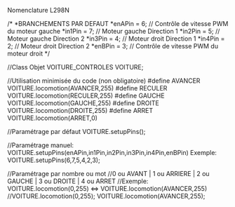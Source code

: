 Nomenclature L298N

/*
 *BRANCHEMENTS PAR DEFAUT
 *enAPin = 6; // Contrôle de vitesse PWM du moteur gauche
 *in1Pin = 7; // Moteur gauche Direction 1
 *in2Pin = 5; // Moteur gauche Direction 2
 *in3Pin = 4; // Moteur droit Direction 1
 *in4Pin = 2; // Moteur droit Direction 2
 *enBPin = 3; // Contrôle de vitesse PWM du moteur droit
*/

//Class             Objet
VOITURE_CONTROLES   VOITURE;

  //Utilisation minimisée du code (non obligatoire)
  #define AVANCER VOITURE.locomotion(AVANCER,255)
  #define RECULER VOITURE.locomotion(RECULER,255)
  #define GAUCHE VOITURE.locomotion(GAUCHE,255)
  #define DROITE VOITURE.locomotion(DROITE,255)
  #define ARRET VOITURE.locomotion(ARRET,0)

  //Paramétrage par défaut
  VOITURE.setupPins();
  
  //Paramétrage manuel: VOITURE.setupPins(enAPin,in1Pin,in2Pin,in3Pin,in4Pin,enBPin)
  Exemple: VOITURE.setupPins(6,7,5,4,2,3);
  
  //Paramétrage par nombre ou mot
  //0 ou AVANT | 1 ou ARRIERE | 2 ou GAUCHE | 3 ou DROITE | 4 ou ARRET
  //Exemple: VOITURE.locomotion(0,255) <=> VOITURE.locomotion(AVANCER,255)
  //VOITURE.locomotion(0,255);
  VOITURE.locomotion(AVANCER,255);
  
  
  
  
